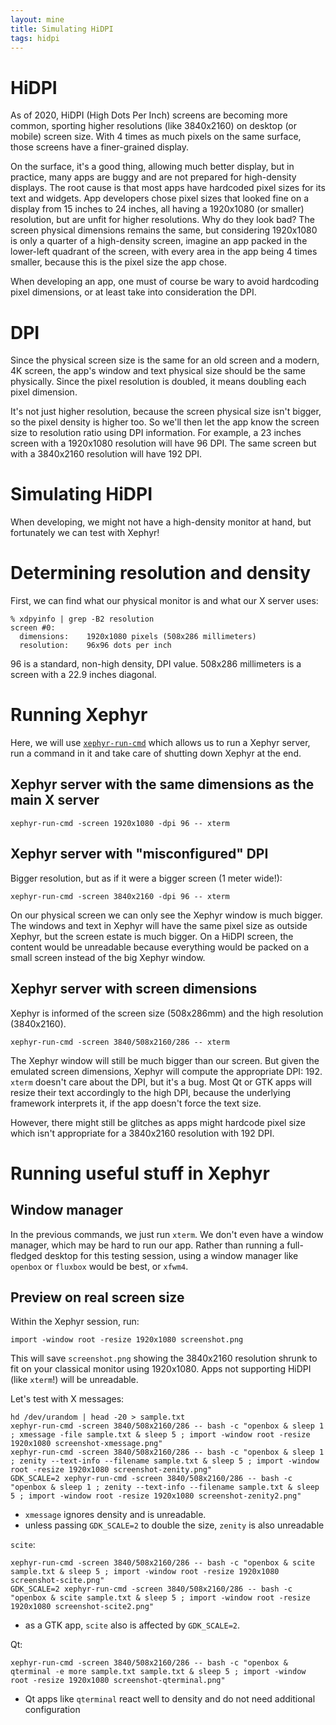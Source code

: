 ```yaml
---
layout: mine
title: Simulating HiDPI
tags: hidpi
---
```


# HiDPI

As of 2020, HiDPI (High Dots Per Inch) screens are becoming more common, sporting higher resolutions (like 3840x2160) on desktop (or mobile) screen size.
With 4 times as much pixels on the same surface, those screens have a finer-grained display.

On the surface, it's a good thing, allowing much better display, but in practice, many apps are buggy and are not prepared for high-density displays.
The root cause is that most apps have hardcoded pixel sizes for its text and widgets. App developers chose pixel sizes that looked fine on a display from 15 inches to 24 inches, all having a 1920x1080 (or smaller) resolution, but are unfit for higher resolutions.
Why do they look bad? The screen physical dimensions remains the same, but considering 1920x1080 is only a quarter of a high-density screen, imagine an app packed in the lower-left quadrant of the screen, with every area in the app being 4 times smaller, because this is the pixel size the app chose.

When developing an app, one must of course be wary to avoid hardcoding pixel dimensions, or at least take into consideration the DPI.

# DPI

Since the physical screen size is the same for an old screen and a modern, 4K screen, the app's window and text physical size should be the same physically.
Since the pixel resolution is doubled, it means doubling each pixel dimension.

It's not just higher resolution, because the screen physical size isn't bigger, so the pixel density is higher too.
So we'll then let the app know the screen size to resolution ratio using DPI information.
For example, a 23 inches screen with a 1920x1080 resolution will have 96 DPI. The same screen but with a 3840x2160 resolution will have 192 DPI.

# Simulating HiDPI

When developing, we might not have a high-density monitor at hand, but fortunately we can test with Xephyr!

# Determining resolution and density

First, we can find what our physical monitor is and what our X server uses:

	% xdpyinfo | grep -B2 resolution
	screen #0:
	  dimensions:    1920x1080 pixels (508x286 millimeters)
	  resolution:    96x96 dots per inch

96 is a standard, non-high density, DPI value.
508x286 millimeters is a screen with a 22.9 inches diagonal.

# Running Xephyr

Here, we will use [`xephyr-run-cmd`](https://gitlab.com/hydrargyrum/attic/blob/master/xephyr-run-cmd/xephyr-run-cmd) which allows us to run a Xephyr server, run a command in it and take care of shutting down Xephyr at the end.

## Xephyr server with the same dimensions as the main X server

	xephyr-run-cmd -screen 1920x1080 -dpi 96 -- xterm

## Xephyr server with "misconfigured" DPI

Bigger resolution, but as if it were a bigger screen (1 meter wide!):

	xephyr-run-cmd -screen 3840x2160 -dpi 96 -- xterm

On our physical screen we can only see the Xephyr window is much bigger.
The windows and text in Xephyr will have the same pixel size as outside Xephyr, but the screen estate is much bigger.
On a HiDPI screen, the content would be unreadable because everything would be packed on a small screen instead of the big Xephyr window.

## Xephyr server with screen dimensions

Xephyr is informed of the screen size (508x286mm) and the high resolution (3840x2160).

	xephyr-run-cmd -screen 3840/508x2160/286 -- xterm

The Xephyr window will still be much bigger than our screen. But given the emulated screen dimensions, Xephyr will compute the appropriate DPI: 192.
`xterm` doesn't care about the DPI, but it's a bug. Most Qt or GTK apps will resize their text accordingly to the high DPI, because the underlying framework interprets it, if the app doesn't force the text size.

However, there might still be glitches as apps might hardcode pixel size which isn't appropriate for a 3840x2160 resolution with 192 DPI.

# Running useful stuff in Xephyr

## Window manager
In the previous commands, we just run `xterm`. We don't even have a window manager, which may be hard to run our app.
Rather than running a full-fledged desktop for this testing session, using a window manager like `openbox` or `fluxbox` would be best, or `xfwm4`.

## Preview on real screen size

Within the Xephyr session, run:

	import -window root -resize 1920x1080 screenshot.png

This will save `screenshot.png` showing the 3840x2160 resolution shrunk to fit on your classical monitor using 1920x1080. Apps not supporting HiDPI (like `xterm`!) will be unreadable.

Let's test with X messages:

	hd /dev/urandom | head -20 > sample.txt
	xephyr-run-cmd -screen 3840/508x2160/286 -- bash -c "openbox & sleep 1 ; xmessage -file sample.txt & sleep 5 ; import -window root -resize 1920x1080 screenshot-xmessage.png"
	xephyr-run-cmd -screen 3840/508x2160/286 -- bash -c "openbox & sleep 1 ; zenity --text-info --filename sample.txt & sleep 5 ; import -window root -resize 1920x1080 screenshot-zenity.png"
	GDK_SCALE=2 xephyr-run-cmd -screen 3840/508x2160/286 -- bash -c "openbox & sleep 1 ; zenity --text-info --filename sample.txt & sleep 5 ; import -window root -resize 1920x1080 screenshot-zenity2.png"

* `xmessage` ignores density and is unreadable.
* unless passing `GDK_SCALE=2` to double the size, `zenity` is also unreadable

`scite`:

	xephyr-run-cmd -screen 3840/508x2160/286 -- bash -c "openbox & scite sample.txt & sleep 5 ; import -window root -resize 1920x1080 screenshot-scite.png"
	GDK_SCALE=2 xephyr-run-cmd -screen 3840/508x2160/286 -- bash -c "openbox & scite sample.txt & sleep 5 ; import -window root -resize 1920x1080 screenshot-scite2.png"

* as a GTK app, `scite` also is affected by `GDK_SCALE=2`.

Qt:

	xephyr-run-cmd -screen 3840/508x2160/286 -- bash -c "openbox & qterminal -e more sample.txt sample.txt & sleep 5 ; import -window root -resize 1920x1080 screenshot-qterminal.png"

* Qt apps like `qterminal` react well to density and do not need additional configuration

